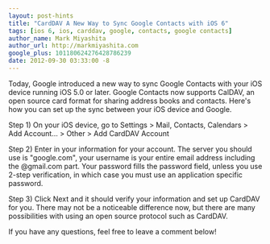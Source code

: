 ```yaml
---
layout: post-hints
title: "CardDAV A New Way to Sync Google Contacts with iOS 6"
tags: [ios 6, ios, carddav, google, contacts, google contacts]
author_name: Mark Miyashita
author_url: http://markmiyashita.com
google_plus: 101180624276428786239
date: 2012-09-30 03:33:00 -8
---
```


Today, Google introduced a new way to sync Google Contacts with your iOS device running iOS 5.0 or later. Google Contacts now supports CalDAV, an open source card format for sharing address books and contacts. Here's how you can set up the sync between your iOS device and Google.

Step 1) On your iOS device, go to Settings > Mail, Contacts, Calendars > Add Account... > Other > Add CardDAV Account

Step 2) Enter in your information for your account. The server you should use is "google.com", your username is your entire email address including the @gmail.com part. Your password fills the password field, unless you use 2-step verification, in which case you must use an application specific password.

Step 3) Click Next and it should verify your information and set up CardDAV for you. There may not be a noticeable difference now, but there are many possibilities with using an open source protocol such as CardDAV.

If you have any questions, feel free to leave a comment below!
